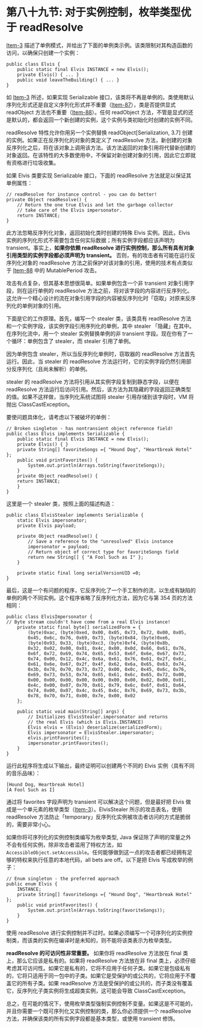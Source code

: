 # 第八十九节: 对于实例控制，枚举类型优于 readResolve

[Item-3](../Chapter-2/Chapter-2-Item-3-Enforce-the-singleton-property-with-a-private-constructor-or-an-enum-type) 描述了单例模式，并给出了下面的单例类示例。该类限制对其构造函数的访问，以确保只创建一个实例：

```
public class Elvis {
    public static final Elvis INSTANCE = new Elvis();
    private Elvis() { ... }
    public void leaveTheBuilding() { ... }
}
```

如 [Item-3](../Chapter-2/Chapter-2-Item-3-Enforce-the-singleton-property-with-a-private-constructor-or-an-enum-type) 所述，如果实现 Serializable 接口，该类将不再是单例的。类使用默认序列化形式还是自定义序列化形式并不重要（[Item-87](../Chapter-12/Chapter-12-Item-87-Consider-using-a-custom-serialized-form)），类是否提供显式 readObject 方法也不重要（[Item-88](../Chapter-12/Chapter-12-Item-88-Write-readObject-methods-defensively)）。任何 readObject 方法，不管是显式的还是默认的，都会返回一个新创建的实例，这个实例与类初始化时创建的实例不同。

readResolve 特性允许你用另一个实例替换 readObject[Serialization, 3.7] 创建的实例。如果正在反序列化的对象的类定义了 readResolve 方法，新创建的对象反序列化之后，将在该对象上调用该方法。该方法返回的对象引用将代替新创建的对象返回。在该特性的大多数使用中，不保留对新创建对象的引用，因此它立即就有资格进行垃圾收集。

如果 Elvis 类要实现 Serializable 接口，下面的 readResolve 方法就足以保证其单例属性：

```
// readResolve for instance control - you can do better!
private Object readResolve() {
    // Return the one true Elvis and let the garbage collector
    // take care of the Elvis impersonator.
    return INSTANCE;
}
```

此方法忽略反序列化对象，返回初始化类时创建的特殊 Elvis 实例。因此，Elvis 实例的序列化形式不需要包含任何实际数据；所有实例字段都应该声明为 transient。事实上，**如果你依赖 readResolve 进行实例控制，那么所有具有对象引用类型的实例字段都必须声明为 transient。** 否则，有的攻击者有可能在运行反序列化对象的 readResolve 方法之前保护对该对象的引用，使用的技术有点类似于 [Item-88](../Chapter-12/Chapter-12-Item-88-Write-readObject-methods-defensively) 中的 MutablePeriod 攻击。

攻击有点复杂，但其基本思想很简单。如果单例包含一个非 transient 对象引用字段，则在运行单例的 readResolve 方法之前，将对该字段的内容进行反序列化。这允许一个精心设计的流在对象引用字段的内容被反序列化时「窃取」对原来反序列化的单例对象的引用。

下面是它的工作原理。首先，编写一个 stealer 类，该类具有 readResolve 方法和一个实例字段，该实例字段引用序列化的单例，其中 stealer 「隐藏」在其中。在序列化流中，用一个 stealer 实例替换单例的非 transient 字段。现在你有了一个循环：单例包含了 stealer，而 stealer 引用了单例。

因为单例包含 stealer，所以当反序列化单例时，窃取器的 readResolve 方法首先运行。因此，当 stealer 的 readResolve 方法运行时，它的实例字段仍然引用部分反序列化（且尚未解析）的单例。

stealer 的 readResolve 方法将引用从其实例字段复制到静态字段，以便在 readResolve 方法运行后访问引用。然后，该方法为其隐藏的字段返回正确类型的值。如果不这样做，当序列化系统试图将 stealer 引用存储到该字段时，VM 将抛出 ClassCastException。

要使问题具体化，请考虑以下被破坏的单例：

```
// Broken singleton - has nontransient object reference field!
public class Elvis implements Serializable {
    public static final Elvis INSTANCE = new Elvis();
    private Elvis() { }
    private String[] favoriteSongs ={ "Hound Dog", "Heartbreak Hotel" };
    public void printFavorites() {
        System.out.println(Arrays.toString(favoriteSongs));
    }
    private Object readResolve() {
    return INSTANCE;
    }
}
```

这里是一个 stealer 类，按照上面的描述构造：

```
public class ElvisStealer implements Serializable {
    static Elvis impersonator;
    private Elvis payload;

    private Object readResolve() {
        // Save a reference to the "unresolved" Elvis instance
        impersonator = payload;
        // Return object of correct type for favoriteSongs field
        return new String[] { "A Fool Such as I" };
    }

    private static final long serialVersionUID =0;
}
```

最后，这是一个有问题的程序，它反序列化了一个手工制作的流，以生成有缺陷的单例的两个不同实例。这个程序省略了反序列化方法，因为它与第 354 页的方法相同：

```
public class ElvisImpersonator {
// Byte stream couldn't have come from a real Elvis instance!
    private static final byte[] serializedForm = {
        (byte)0xac, (byte)0xed, 0x00, 0x05, 0x73, 0x72, 0x00, 0x05,
        0x45, 0x6c, 0x76, 0x69, 0x73, (byte)0x84, (byte)0xe6,
        (byte)0x93, 0x33, (byte)0xc3, (byte)0xf4, (byte)0x8b,
        0x32, 0x02, 0x00, 0x01, 0x4c, 0x00, 0x0d, 0x66, 0x61, 0x76,
        0x6f, 0x72, 0x69, 0x74, 0x65, 0x53, 0x6f, 0x6e, 0x67, 0x73,
        0x74, 0x00, 0x12, 0x4c, 0x6a, 0x61, 0x76, 0x61, 0x2f, 0x6c,
        0x61, 0x6e, 0x67, 0x2f, 0x4f, 0x62, 0x6a, 0x65, 0x63, 0x74,
        0x3b, 0x78, 0x70, 0x73, 0x72, 0x00, 0x0c, 0x45, 0x6c, 0x76,
        0x69, 0x73, 0x53, 0x74, 0x65, 0x61, 0x6c, 0x65, 0x72, 0x00,
        0x00, 0x00, 0x00, 0x00, 0x00, 0x00, 0x00, 0x02, 0x00, 0x01,
        0x4c, 0x00, 0x07, 0x70, 0x61, 0x79, 0x6c, 0x6f, 0x61, 0x64,
        0x74, 0x00, 0x07, 0x4c, 0x45, 0x6c, 0x76, 0x69, 0x73, 0x3b,
        0x78, 0x70, 0x71, 0x00, 0x7e, 0x00, 0x02
    };

    public static void main(String[] args) {
        // Initializes ElvisStealer.impersonator and returns
        // the real Elvis (which is Elvis.INSTANCE)
        Elvis elvis = (Elvis) deserialize(serializedForm);
        Elvis impersonator = ElvisStealer.impersonator;
        elvis.printFavorites();
        impersonator.printFavorites();
    }
}
```

运行此程序将生成以下输出，最终证明可以创建两个不同的 Elvis 实例（具有不同的音乐品味）：

```
[Hound Dog, Heartbreak Hotel]
[A Fool Such as I]
```

通过将 favorites 字段声明为 transient 可以解决这个问题，但是最好把 Elvis 做成是一个单元素的枚举类型（[Item-3](../Chapter-2/Chapter-2-Item-3-Enforce-the-singleton-property-with-a-private-constructor-or-an-enum-type)）。ElvisStealer 所示的攻击表名，使用 readResolve 方法防止「temporary」反序列化实例被攻击者访问的方式是脆弱的，需要非常小心。

如果你将可序列化的实例控制类编写为枚举类型, Java 保证除了声明的常量之外不会有任何实例，除非攻击者滥用了特权方法，如 `AccessibleObject.setAccessible`。任何能够做到这一点的攻击者都已经拥有足够的特权来执行任意的本地代码，all bets are off。以下是把 Elvis 写成枚举的例子：

```
// Enum singleton - the preferred approach
public enum Elvis {
    INSTANCE;
    private String[] favoriteSongs ={ "Hound Dog", "Heartbreak Hotel" };
    public void printFavorites() {
        System.out.println(Arrays.toString(favoriteSongs));
    }
}
```

使用 readResolve 进行实例控制并不过时。如果必须编写一个可序列化的实例控制类，而该类的实例在编译时是未知的，则不能将该类表示为枚举类型。

**readResolve 的可访问性非常重要。** 如果你将 readResolve 方法放在 final 类上，那么它应该是私有的。如果将 readResolve 方法放在非 final 类上，必须仔细考虑其可访问性。如果它是私有的，它将不应用于任何子类。如果它是包级私有的，它将只适用于同一包中的子类。如果它是受保护的或公共的，它将应用于不覆盖它的所有子类。如果 readResolve 方法是受保护的或公共的，而子类没有覆盖它，反序列化子类实例将生成超类实例，这可能会导致 ClassCastException。

总之，在可能的情况下，使用枚举类型强制实例控制不变量。如果这是不可能的，并且你需要一个既可序列化又实例控制的类，那么你必须提供一个 readResolve 方法，并确保该类的所有实例字段都是基本类型，或使用 transient 修饰。

